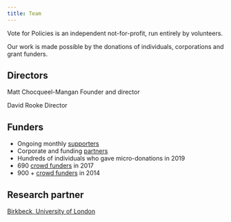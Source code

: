 ```yaml
---
title: Team
---
```


Vote for Policies is an independent not-for-profit, run entirely by volunteers.

Our work is made possible by the donations of individuals, corporations and grant funders.

## Directors

Matt Chocqueel-Mangan
Founder and director

David Rooke
Director

## Funders

- Ongoing monthly [supporters](https://voteforpolicies.org.uk/donate)
- Corporate and funding [partners](https://voteforpolicies.org.uk/about/our-partners)
- Hundreds of individuals who gave micro-donations in 2019
- 690 [crowd funders](http://www.crowdfunder.co.uk/vote-for-policies-2017) in 2017
- 900 + [crowd funders](http://www.crowdfunder.co.uk/voteforpolicies) in 2014

## Research partner

[Birkbeck, University of London](http://www.bbk.ac.uk/)
